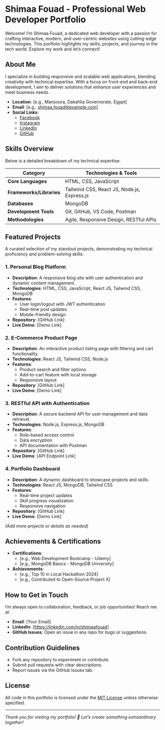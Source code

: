 # Shimaa Fouad - Professional Web Developer Portfolio

Welcome! I’m Shimaa Fouad, a dedicated web developer with a passion for crafting interactive, modern, and user-centric websites using cutting-edge technologies. This portfolio highlights my skills, projects, and journey in the tech world. Explore my work and let’s connect!

## About Me
I specialize in building responsive and scalable web applications, blending creativity with technical expertise. With a focus on front-end and back-end development, I aim to deliver solutions that enhance user experiences and meet business needs.

- **Location**: [e.g., Mansoura, Dakahlia Governorate, Egypt]
- **Email**: [e.g., shimaa.fouad@example.com]
- **Social Links**:
  - [Facebook](https://facebook.com/shimaafouad)
  - [Instagram](https://instagram.com/shimaafouad)
  - [LinkedIn](https://linkedin.com/in/shimaafouad)
  - [GitHub](https://github.com/shimaafouad)

## Skills Overview
Below is a detailed breakdown of my technical expertise:

| Category              | Technologies & Tools                     |
|-----------------------|------------------------------------------|
| **Core Languages**    | HTML, CSS, JavaScript                   |
| **Frameworks/Libraries** | Tailwind CSS, React JS, Node.js, Express.js |
| **Databases**         | MongoDB                                 |
| **Development Tools** | Git, GitHub, VS Code, Postman           |
| **Methodologies**     | Agile, Responsive Design, RESTful APIs  |

## Featured Projects
A curated selection of my standout projects, demonstrating my technical proficiency and problem-solving skills:

### 1. Personal Blog Platform
- **Description**: A responsive blog site with user authentication and dynamic content management.
- **Technologies**: HTML, CSS, JavaScript, React JS, Tailwind CSS, MongoDB
- **Features**:
  - User login/logout with JWT authentication
  - Real-time post updates
  - Mobile-friendly design
- **Repository**: [GitHub Link]
- **Live Demo**: [Demo Link]

### 2. E-Commerce Product Page
- **Description**: An interactive product listing page with filtering and cart functionality.
- **Technologies**: React JS, Tailwind CSS, Node.js
- **Features**:
  - Product search and filter options
  - Add-to-cart feature with local storage
  - Responsive layout
- **Repository**: [GitHub Link]
- **Live Demo**: [Demo Link]

### 3. RESTful API with Authentication
- **Description**: A secure backend API for user management and data retrieval.
- **Technologies**: Node.js, Express.js, MongoDB
- **Features**:
  - Role-based access control
  - Data encryption
  - API documentation with Postman
- **Repository**: [GitHub Link]
- **Live Demo**: [API Endpoint Link]

### 4. Portfolio Dashboard
- **Description**: A dynamic dashboard to showcase projects and skills.
- **Technologies**: React JS, MongoDB, Tailwind CSS
- **Features**:
  - Real-time project updates
  - Skill progress visualization
  - Responsive navigation
- **Repository**: [GitHub Link]
- **Live Demo**: [Demo Link]

*(Add more projects or details as needed)*

## Achievements & Certifications
- **Certifications**:
  - [e.g., Web Development Bootcamp - Udemy]
  - [e.g., MongoDB Basics - MongoDB University]
- **Achievements**:
  - [e.g., Top 10 in Local Hackathon 2024]
  - [e.g., Contributed to Open-Source Project X]

## How to Get in Touch
I’m always open to collaboration, feedback, or job opportunities! Reach me at:
- **Email**: [Your Email]
- **LinkedIn**: [https://linkedin.com/in/shimaafouad]
- **GitHub Issues**: Open an issue in any repo for bugs or suggestions

## Contribution Guidelines
- Fork any repository to experiment or contribute.
- Submit pull requests with clear descriptions.
- Report issues via the GitHub Issues tab.

## License
All code in this portfolio is licensed under the [MIT License](LICENSE) unless otherwise specified.

---

*Thank you for visiting my portfolio! 🚀 Let’s create something extraordinary together!*